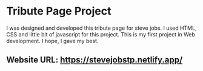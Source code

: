 # Tribute Page Project
I was designed and developed this tribute page for steve jobs.
I used HTML, CSS and little bit of javascript for this project.
This is my first project in Web development. I hope, I gave my best.

## Website URL: https://stevejobstp.netlify.app/
